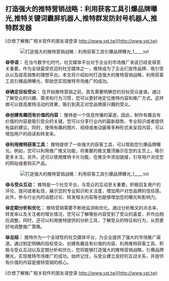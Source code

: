 ## **打造强大的推特营销战略：利用获客工具引爆品牌曝光,推特关键词霸屏机器人,推特群发防封号机器人,推特群发器**

[😍想了解推广相关软件的朋友请登录 http://www.vst.tw](http://www.vst.tw)

 <center><img src="https://vst.tw/MP4/tuiguang/png/3.png" alt="打造强大的推特营销战略：利用获客工具引爆品牌曝光_1____.txt"></center>

**😄导语：**
在当今数字化时代，社交媒体平台对于企业的市场推广来说已经变得至关重要。作为全球最受欢迎的社交媒体之一，推特成为了企业们宣传品牌、吸引受众以及提高销售的理想平台。本文将介绍如何打造强大的推特营销战略，利用获客工具引爆品牌曝光，帮助您实现推特市场推广的成功。

**😄确定目标受众：**
在开始推特营销之前，首先需要明确您的目标受众是谁。通过了解受众的兴趣、需求和行为习惯，您可以更好地定位推特内容和推广方式。这样做可以提高推特活动的效果，吸引到真正对您品牌感兴趣的受众。

**😄创建有趣而有价值的内容：**
推特是一个信息传播的渠道，因此，制作有趣且有价值的内容是吸引受众的关键。您可以分享行业内的最新趋势、专业知识或者提供有益的建议。同时，使用有趣的图片、视频或者动画等多种形式来呈现内容，可以增加用户的阅读和转发率。

**😄利用推特获客工具：**
推特提供了一些强大的获客工具，可以帮助您引爆品牌曝光。例如，您可以利用推广推文功能，将重要的推文置顶展示在您的主页上，吸引更多关注。另外，还可以使用推特卡片功能，在推文中添加链接，引导用户浏览您的网站或者购买产品。

 <center><img src="https://vst.tw/MP4/tuiguang/png/6.png" alt="打造强大的推特营销战略：利用获客工具引爆品牌曝光_1____.txt"></center>

**😄与受众互动：**
推特是一个社交平台，与受众的互动至关重要。积极回复用户的评论、提问或者私信，展示您的专业知识和关注度，增加用户对您品牌的信任感。此外，参与行业内的话题讨论、转发相关内容等也能够增加您的曝光和影响力。

**😄定期分析和优化：**
推特营销需要不断地监测和优化。通过分析推文的点击率、转发率以及关注者的增长情况，您可以了解哪些内容受到了受众的喜爱，并作出相应调整。同时，还可以利用推特提供的分析工具，了解受众的特征和行为，从而更好地调整推广策略。

**😄总结：**
推特作为一个全球性的社交媒体平台，为企业提供了强大的市场推广渠道。通过制定明确的目标受众、创建有趣且有价值的内容、利用推特获客工具、积极与受众互动以及定期分析和优化，您将能够打造强大的推特营销战略，引爆品牌曝光，实现推特市场推广的成功。始终记住，与受众建立良好的互动关系，并提供有价值的内容是推特营销的核心。

[😍想了解推广相关软件的朋友请登录 http://www.vst.tw](http://www.vst.tw)



